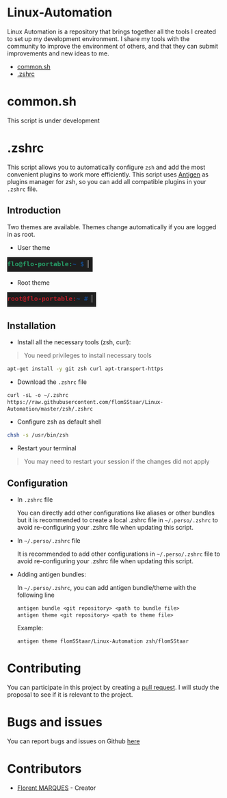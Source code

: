 # Linux-Automation
Linux Automation is a repository that brings together all the tools I created to set up my development environment. I share my tools with the community to improve the environment of others, and that they can submit improvements and new ideas to me. 

- [common.sh](#commonsh)
- [.zshrc](#zshrc)

# common.sh
This script is under development

# .zshrc
This script allows you to automatically configure `zsh` and add the most convenient plugins to work more efficiently.
This script uses [Antigen](https://github.com/zsh-users/antigen/) as plugins manager for zsh, so you can add all compatible plugins in your `.zshrc` file.

## Introduction
Two themes are available. Themes change automatically if you are logged in as root.
- User theme

![user-theme](images/user-theme.png)

- Root theme

![root-theme](images/root_theme.png)

## Installation

- Install all the necessary tools (zsh, curl):

> You need privileges to install necessary tools

```bash
apt-get install -y git zsh curl apt-transport-https
```

- Download the `.zshrc` file

```
curl -sL -o ~/.zshrc https://raw.githubusercontent.com/flomSStaar/Linux-Automation/master/zsh/.zshrc
```

- Configure zsh as default shell

```bash
chsh -s /usr/bin/zsh
```

- Restart your terminal

> You may need to restart your session if the changes did not apply

## Configuration

- In `.zshrc` file

  You can directly add other configurations like aliases or other bundles but it is recommended to create a local .zshrc file in `~/.perso/.zshrc` to avoid re-configuring your .zshrc file when updating this script.

- In `~/.perso/.zshrc` file
  
  It is recommended to add other configurations in `~/.perso/.zshrc` file to avoid re-configuring your .zshrc file when updating this script.

- Adding antigen bundles:
  
  In `~/.perso/.zshrc`, you can add antigen bundle/theme with the following line

  ```
  antigen bundle <git repository> <path to bundle file>
  antigen theme <git repository> <path to theme file>
  ```

  Example:

  ```
  antigen theme flomSStaar/Linux-Automation zsh/flomSStaar
  ```

# Contributing

You can participate in this project by creating a [pull request](https://github.com/flomSStaar/Linux-Automation/pulls). I will study the proposal to see if it is relevant to the project. 

# Bugs and issues

You can report bugs and issues on Github [here](https://github.com/flomSStaar/Linux-Automation/issues)


# Contributors

- [Florent MARQUES](https://github.com/flomSStaar) - Creator 
